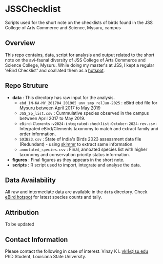 # JSSChecklist
Scripts used for the short note on the checklists of birds found in the JSS College of Arts Commerce and Science, Mysuru, campus

## Overview

This repo contains, data, script for analysis and output related to the short note on the avi-faunal diversity of JSS College of Arts Commerce and Science College, Mysuru. While doing my master's at JSS, I kept a regular 'eBird Checklist' and coallated them as a [hotspot](https://ebird.org/hotspot/L5915465). 

## Repo Struture

- **data** : This directory has raw input for the analysis. 
	- ``ebd_IN-KA-MY_201704_201905_unv_smp_relJun-2025`` : eBird ebd file for Mysuru between April 2017 to May 2019
	- ``JSS_Sp_list.csv`` : Cummulative species observed in the campus between April 2017 to May 2019. 
	- ``eBird-Clements-v2024-integrated-checklist-October-2024-rev.csv`` : Integrated eBird/Clements taxonomy to match and extract family and order information. 
	- ``SOIB23.csv`` : State of India's Birds 2023 assessment data file (Redundant) - using [skimmr](https://github.com/rikudoukarthik/skimmr) to extract same information. 
	- ``annotated_species.csv`` : Final, annoated species list with higher taxonomy and conservation priority status information. 
- **figures** : Final figures as they appears in the short note. 
- **scripts** : R script used to import, integrate and analyse the data. 

## Data Availability
All raw and intermediate data are available in the ``data`` directory. Check [eBird hotspot](https://ebird.org/hotspot/L5915465) for latest species counts and tally. 

## Attribution
To be updated

## Contact Information
Please contact the following in case of interest.
Vinay K L [vkl1@lsu.edu](mailto:vkl1@lsu.edu)  
PhD Student, Louisiana State University. 
